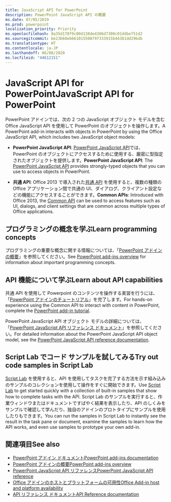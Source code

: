 ```yaml
---
title: JavaScript API for PowerPoint
description: PowerPoint JavaScript API の概要
ms.date: 07/05/2019
ms.prod: powerpoint
localization_priority: Priority
ms.openlocfilehash: 8a35d178f9c00d138de4386d7308c01ddbef51d2
ms.sourcegitcommit: be23b68eb661015508797333915b44381dd29bdb
ms.translationtype: HT
ms.contentlocale: ja-JP
ms.lasthandoff: 06/08/2020
ms.locfileid: "44612151"
---
```

# <a name="javascript-api-for-powerpoint"></a><span data-ttu-id="e6371-103">JavaScript API for PowerPoint</span><span class="sxs-lookup"><span data-stu-id="e6371-103">JavaScript API for PowerPoint</span></span>

<span data-ttu-id="e6371-104">PowerPoint アドインでは、次の 2 つの JavaScript オブジェクト モデルを含む Office JavaScript API を使用して PowerPoint のオブジェクトを操作します。</span><span class="sxs-lookup"><span data-stu-id="e6371-104">A PowerPoint add-in interacts with objects in PowerPoint by using the Office JavaScript API, which includes two JavaScript object models:</span></span>

* <span data-ttu-id="e6371-105">**PowerPoint JavaScript API**: [PowerPoint JavaScript API](/javascript/api/powerpoint)では、PowerPoint のオブジェクトにアクセスするために使用する、厳密に型指定されたオブジェクトを提供します。</span><span class="sxs-lookup"><span data-stu-id="e6371-105">**PowerPoint JavaScript API**: The [PowerPoint JavaScript API](/javascript/api/powerpoint) provides strongly-typed objects that you can use to access objects in PowerPoint.</span></span>

* <span data-ttu-id="e6371-106">**共通 API**: Office 2013 で導入された[共通 API](/javascript/api/office) を使用すると、複数の種類の Office アプリケーション間で共通の UI、ダイアログ、クライアント設定などの機能にアクセスすることができます。</span><span class="sxs-lookup"><span data-stu-id="e6371-106">**Common APIs**: Introduced with Office 2013, the [Common API](/javascript/api/office) can be used to access features such as UI, dialogs, and client settings that are common across multiple types of Office applications.</span></span>

## <a name="learn-programming-concepts"></a><span data-ttu-id="e6371-107">プログラミングの概念を学ぶ</span><span class="sxs-lookup"><span data-stu-id="e6371-107">Learn programming concepts</span></span>

<span data-ttu-id="e6371-108">プログラミングの重要な概念に関する情報については、「[PowerPoint アドインの概要](../../powerpoint/powerpoint-add-ins.md)」を参照してください。</span><span class="sxs-lookup"><span data-stu-id="e6371-108">See [PowerPoint add-ins overview](../../powerpoint/powerpoint-add-ins.md) for information about important programming concepts.</span></span>

## <a name="learn-about-api-capabilities"></a><span data-ttu-id="e6371-109">API 機能について学ぶ</span><span class="sxs-lookup"><span data-stu-id="e6371-109">Learn about API capabilities</span></span>

<span data-ttu-id="e6371-110">共通 API を使用して Powerpoint のコンテンツを操作する実習を行うには、「[PowerPoint アドインのチュートリアル](../../tutorials/powerpoint-tutorial.md)」を完了します。</span><span class="sxs-lookup"><span data-stu-id="e6371-110">For hands-on experience using the Common API to interact with content in PowerPoint, complete the [PowerPoint add-in tutorial](../../tutorials/powerpoint-tutorial.md).</span></span>

<span data-ttu-id="e6371-111">PowerPoint JavaScript API オブジェクト モデルの詳細については、「[PowerPoint JavaScript API リファレンス ドキュメント](/javascript/api/powerpoint)」を参照してください。</span><span class="sxs-lookup"><span data-stu-id="e6371-111">For detailed information about the PowerPoint JavaScript API object model, see the [PowerPoint JavaScript API reference documentation](/javascript/api/powerpoint).</span></span>

## <a name="try-out-code-samples-in-script-lab"></a><span data-ttu-id="e6371-112">Script Lab でコード サンプルを試してみる</span><span class="sxs-lookup"><span data-stu-id="e6371-112">Try out code samples in Script Lab</span></span>

<span data-ttu-id="e6371-113">[Script Lab](../../overview/explore-with-script-lab.md) を使用すると、API を使用してタスクを完了する方法を示す組み込みのサンプルのコレクションを使用して操作をすぐに開始できます。</span><span class="sxs-lookup"><span data-stu-id="e6371-113">Use [Script Lab](../../overview/explore-with-script-lab.md) to get started quickly with a collection of built-in samples that show how to complete tasks with the API.</span></span> <span data-ttu-id="e6371-114">Script Lab のサンプルを実行すると、作業ウィンドウまたはドキュメントですばやく結果を表示したり、API のしくみをサンプルで確認して学んだり、独自のアドインのプロトタイプにサンプルを使用したりもできます。</span><span class="sxs-lookup"><span data-stu-id="e6371-114">You can run the samples in Script Lab to instantly see the result in the task pane or document, examine the samples to learn how the API works, and even use samples to prototype your own add-in.</span></span>

## <a name="see-also"></a><span data-ttu-id="e6371-115">関連項目</span><span class="sxs-lookup"><span data-stu-id="e6371-115">See also</span></span>

- [<span data-ttu-id="e6371-116">PowerPoint アドイン ドキュメント</span><span class="sxs-lookup"><span data-stu-id="e6371-116">PowerPoint add-ins documentation</span></span>](../../powerpoint/index.md)
- [<span data-ttu-id="e6371-117">PowerPoint アドインの概要</span><span class="sxs-lookup"><span data-stu-id="e6371-117">PowerPoint add-ins overview</span></span>](../../powerpoint/powerpoint-add-ins.md)
- [<span data-ttu-id="e6371-118">PowerPoint JavaScript API リファレンス</span><span class="sxs-lookup"><span data-stu-id="e6371-118">PowerPoint JavaScript API reference</span></span>](/javascript/api/powerpoint)
- [<span data-ttu-id="e6371-119">Office アドインのホストとプラットフォームの可用性</span><span class="sxs-lookup"><span data-stu-id="e6371-119">Office Add-in host and platform availability</span></span>](../../overview/office-add-in-availability.md)
- [<span data-ttu-id="e6371-120">API リファレンス ドキュメント</span><span class="sxs-lookup"><span data-stu-id="e6371-120">API Reference documentation</span></span>](../javascript-api-for-office.md)
